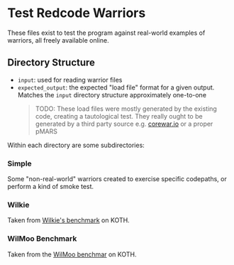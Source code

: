 # Test Redcode Warriors

These files exist to test the program against real-world examples of warriors,
all freely available online.

## Directory Structure

- `input`: used for reading warrior files
- `expected_output`: the expected "load file" format for a given output. Matches the `input` directory structure approximately one-to-one
  > TODO: These load files were mostly generated by the existing code, creating a tautological test. They really ought to be generated by a third party source e.g. [corewar.io](https://www.corewar.io) or a proper pMARS

Within each directory are some subdirectories:

### Simple

Some "non-real-world" warriors created to exercise specific codepaths, or perform
a kind of smoke test.

### Wilkie

Taken from [Wilkie's benchmark](http://www.koth.org/wilkies/) on KOTH.

### WilMoo Benchmark

Taken from the [WilMoo benchmar](http://www.koth.org/wilmoo/) on KOTH.
